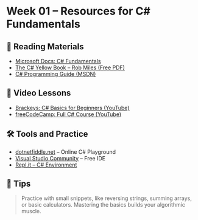 # Week 01 – Resources for C# Fundamentals

## 📘 Reading Materials
- [Microsoft Docs: C# Fundamentals](https://learn.microsoft.com/en-us/dotnet/csharp/fundamentals/program-structure/)
- [The C# Yellow Book – Rob Miles (Free PDF)](https://www.robmiles.com/c-yellow-book)
- [C# Programming Guide (MSDN)](learn.microsoft.com/en-us/dotnet/csharp/programming-guide/)

## 🎥 Video Lessons
- [Brackeys: C# Basics for Beginners (YouTube)](https://www.youtube.com/watch?v=GhQdlIFylQ8)
- [freeCodeCamp: Full C# Course (YouTube)](https://www.youtube.com/watch?v=GhQdlIFylQ8)

## 🛠 Tools and Practice
- [dotnetfiddle.net](https://dotnetfiddle.net/) – Online C# Playground
- [Visual Studio Community](https://visualstudio.microsoft.com/vs/community/) – Free IDE
- [Repl.it – C# Environment](https://replit.com/~)

## 🧠 Tips
> Practice with small snippets, like reversing strings, summing arrays, or basic calculators. Mastering the basics builds your algorithmic muscle.
